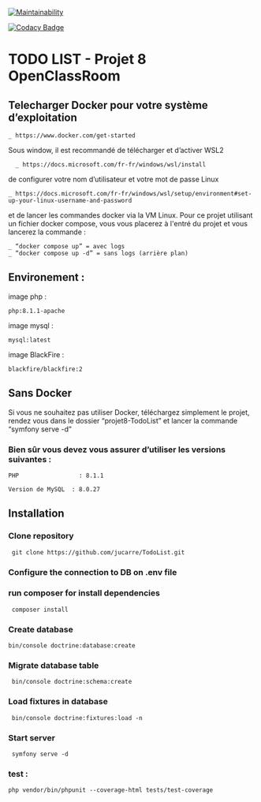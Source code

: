 [![Maintainability](https://api.codeclimate.com/v1/badges/5dc16627b831f370eaaa/maintainability)](https://codeclimate.com/github/fkevin91/projet8ocr/maintainability)

[![Codacy Badge](https://app.codacy.com/project/badge/Grade/15d65fe1e8024434b66e653503f624cc)](https://www.codacy.com/gh/fkevin91/projet8ocr/dashboard?utm_source=github.com&amp;utm_medium=referral&amp;utm_content=fkevin91/projet8ocr&amp;utm_campaign=Badge_Grade)

# TODO LIST - Projet 8 OpenClassRoom


## Telecharger Docker pour votre système d’exploitation 

    _ https://www.docker.com/get-started

Sous window, il est recommandé de télécharger et d’activer WSL2

	  _ https://docs.microsoft.com/fr-fr/windows/wsl/install

de configurer votre nom d’utilisateur et votre mot de passe Linux

    _ https://docs.microsoft.com/fr-fr/windows/wsl/setup/environment#set-up-your-linux-username-and-password

et de lancer les commandes docker via la VM Linux.
Pour ce projet utilisant un fichier docker compose, 
vous vous placerez à l'entré du projet et vous lancerez la commande :

    _ “docker compose up” = avec logs
    _ “docker compose up -d” = sans logs (arrière plan) 



## Environement :

image php : 
````
php:8.1.1-apache
````

image mysql :
````
mysql:latest
````

image BlackFire :
````
blackfire/blackfire:2
````

## Sans Docker

Si vous ne souhaitez pas utiliser Docker, téléchargez simplement le projet,
rendez vous dans le dossier “projet8-TodoList” et lancer la commande “symfony serve -d”

### Bien sûr vous devez vous assurer d’utiliser les versions suivantes :


````
PHP                 : 8.1.1
````
````
Version de MySQL  : 8.0.27 
````

## Installation

### Clone repository
````
 git clone https://github.com/jucarre/TodoList.git
````

### Configure the connection to DB on .env file

### run composer for install dependencies
````
 composer install
````

### Create database
````
bin/console doctrine:database:create
````

### Migrate database table
````
 bin/console doctrine:schema:create
````

### Load fixtures in database
````
 bin/console doctrine:fixtures:load -n
````

### Start server
````
 symfony serve -d
````

### test :
````
php vendor/bin/phpunit --coverage-html tests/test-coverage
````